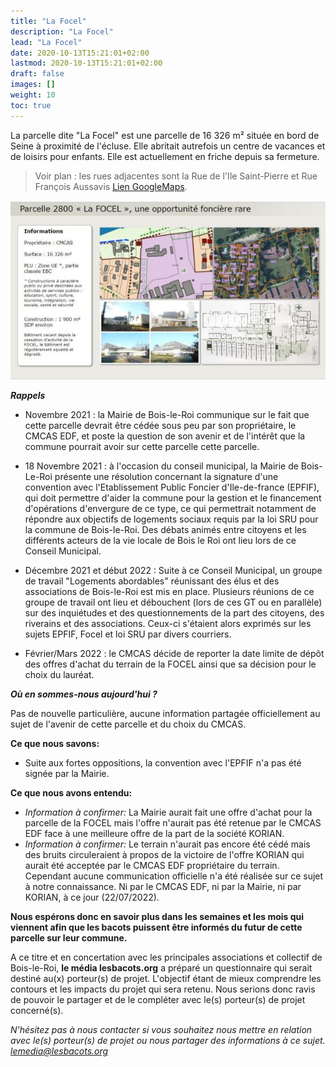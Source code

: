 ```yaml
---
title: "La Focel"
description: "La Focel"
lead: "La Focel"
date: 2020-10-13T15:21:01+02:00
lastmod: 2020-10-13T15:21:01+02:00
draft: false
images: []
weight: 10
toc: true
---
```


La parcelle dite "La Focel" est une parcelle de 16 326 m² située en bord de Seine à proximité de l'écluse.
Elle abritait autrefois un centre de vacances et de loisirs pour enfants. Elle est actuellement en friche depuis sa fermeture.

> Voir plan : les rues adjacentes sont la Rue de l'Ile Saint-Pierre et Rue François Aussavis [Lien GoogleMaps](https://goo.gl/maps/ZyMpQDTMEHB4kbga8).

![Description de la parcelle extraite du GT Logements abordables du 24/11/2021](images/GT_24112021_FOCEL.JPG "Description de la parcelle extraite du GT Logements abordables du 24/11/2021")

***Rappels***

- Novembre 2021 : la Mairie de Bois-le-Roi communique sur le fait que cette parcelle devrait être cédée sous peu par son propriétaire, le CMCAS EDF, et poste la question de son avenir et de l'intérêt que la commune pourrait avoir sur cette parcelle cette parcelle.

- 18 Novembre 2021 : à l'occasion du conseil municipal, la Mairie de Bois-Le-Roi présente une résolution concernant la signature d'une convention avec l'Etablissement Public Foncier d'Ile-de-france (EPFIF), qui doit permettre d'aider la commune pour la gestion et le financement d'opérations d'envergure de ce type, ce qui permettrait notamment de répondre aux objectifs de logements sociaux requis par la loi SRU pour la commune de Bois-le-Roi. Des débats animés entre citoyens et les différents acteurs de la vie locale de Bois le Roi ont lieu lors de ce Conseil Municipal.

- Décembre 2021 et début 2022 : Suite à ce Conseil Municipal, un groupe de travail "Logements abordables" réunissant des élus et des associations de Bois-le-Roi est mis en place. Plusieurs réunions de ce groupe de travail ont lieu et débouchent (lors de ces GT ou en parallèle) sur des inquiétudes et des questionnements de la part des citoyens, des riverains et des associations. Ceux-ci s'étaient alors exprimés sur les sujets EPFIF, Focel et loi SRU par divers courriers.

- Février/Mars 2022 : le CMCAS décide de reporter la date limite de dépôt des offres d'achat du terrain de la FOCEL ainsi que sa décision pour le choix du lauréat.

***Où en sommes-nous aujourd'hui ?***

Pas de nouvelle particulière, aucune information partagée officiellement au sujet de l'avenir de cette parcelle et du choix du CMCAS.

**Ce que nous savons:**
- Suite aux fortes oppositions, la convention avec l'EPFIF n'a pas été signée par la Mairie.

**Ce que nous avons entendu:**
- *Information à confirmer:* La Mairie aurait fait une offre d'achat pour la parcelle de la FOCEL mais l'offre n'aurait pas été retenue par le CMCAS EDF face à une meilleure offre de la part de la société KORIAN. 
- *Information à confirmer:* Le terrain n'aurait pas encore été cédé mais des bruits circuleraient à propos de la victoire de l'offre KORIAN qui aurait été acceptée par le CMCAS EDF propriétaire du terrain. Cependant aucune communication officielle n'a été réalisée sur ce sujet à notre connaissance. Ni par le CMCAS EDF, ni par la Mairie, ni par KORIAN, à ce jour (22/07/2022).

**Nous espérons donc en savoir plus dans les semaines et les mois qui viennent afin que les bacots puissent être informés du futur de cette parcelle sur leur commune.**

A ce titre et en concertation avec les principales associations et collectif de Bois-le-Roi, **le média lesbacots.org** a préparé un questionnaire qui serait destiné au(x) porteur(s) de projet. L'objectif étant de mieux comprendre les contours et les impacts du projet qui sera retenu. Nous serions donc ravis de pouvoir le partager et de le compléter avec le(s) porteur(s) de projet concerné(s).

*N'hésitez pas à nous contacter si vous souhaitez nous mettre en relation avec le(s) porteur(s) de projet ou nous partager des informations à ce sujet. lemedia@lesbacots.org*
